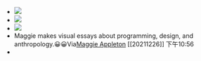 - ![](https://firebasestorage.googleapis.com/v0/b/firescript-577a2.appspot.com/o/imgs%2Fapp%2Fxinyiheng%2FpuTdrKfBKo.png?alt=media&token=3a9ed387-f9b9-4ddd-911b-4d004b155fd6)
- ![](https://firebasestorage.googleapis.com/v0/b/firescript-577a2.appspot.com/o/imgs%2Fapp%2Fxinyiheng%2Fm9EMvYyUZt.png?alt=media&token=ad4febd3-ccce-454a-b1ac-e830e48dee03)
- ![](https://firebasestorage.googleapis.com/v0/b/firescript-577a2.appspot.com/o/imgs%2Fapp%2Fxinyiheng%2FbeFxchawBt.png?alt=media&token=d0d4e605-ef16-485b-8cc5-8f2e67e53994)
- Maggie makes visual essays about programming, design, and anthropology.😀😀Via[Maggie Appleton](https://maggieappleton.com/) [[20211226]] 下午10:56
- 
